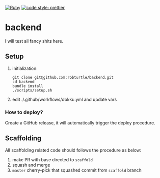 [![Ruby](https://github.com/robturtle/backend/workflows/Ruby/badge.svg)](https://github.com/robturtle/backend/actions?query=workflow%3ARuby)
[![code style: prettier](https://img.shields.io/badge/code_style-prettier-ff69b4.svg?style=flat-square)](https://github.com/prettier/prettier)

# backend

I will test all fancy shits here.

## Setup

1. initialization
   ```
   git clone git@github.com:robturtle/backend.git
   cd backend
   bundle install
   ./scripts/setup.sh
   ```
2. edit ./.github/workflows/dokku.yml and update vars

### How to deploy?

Create a GitHub release, it will automatically trigger the deploy procedure.

## Scaffolding

All scaffolding related code should follows the procedure as below:

1. make PR with base directed to `scaffold`
2. squash and merge
3. `master` cherry-pick that squashed commit from `scaffold` branch
